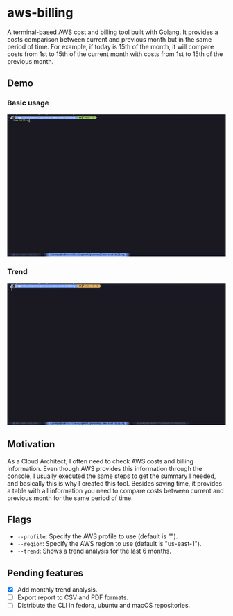 # aws-billing

A terminal-based AWS cost and billing tool built with Golang. It provides a costs comparison between current and previous month but in the same period of time. For example, if today is 15th of the month, it will compare costs from 1st to 15th of the current month with costs from 1st to 15th of the previous month.

## Demo

### Basic usage

![](https://github.com/elC0mpa/aws-cost-billing/blob/main/demo/basic.gif)

### Trend

![](https://github.com/elC0mpa/aws-cost-billing/blob/main/demo/trend.gif)

## Motivation

As a Cloud Architect, I often need to check AWS costs and billing information. Even though AWS provides this information through the console, I usually executed the same steps to get the summary I needed, and basically this is why I created this tool. Besides saving time, it provides a table with all information you need to compare costs between current and previous month for the same period of time.

## Flags

- `--profile`: Specify the AWS profile to use (default is "").
- `--region`: Specify the AWS region to use (default is "us-east-1").
- `--trend`: Shows a trend analysis for the last 6 months.

## Pending features

- [x] Add monthly trend analysis.
- [ ] Export report to CSV and PDF formats.
- [ ] Distribute the CLI in fedora, ubuntu and macOS repositories.
